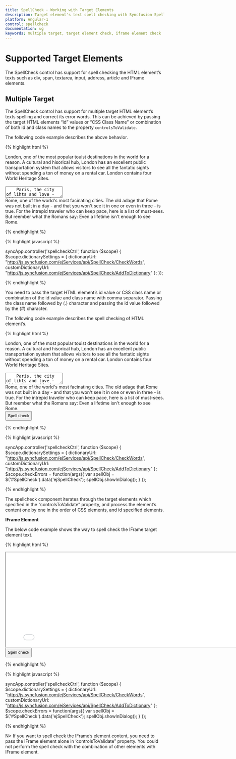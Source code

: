 ```yaml
---
title: SpellCheck - Working with Target Elements
description: Target element's text spell checking with Syncfusion SpellCheck
platform: Angular-1
control: spellcheck
documentation: ug
keywords: multiple target, target element check, iframe element check
---
```


# Supported Target Elements

The SpellCheck control has support for spell checking the HTML element’s texts such as div, span, textarea, input, address, article and IFrame elements.

## Multiple Target

The SpellCheck control has support for multiple target HTML element’s texts spelling and correct its error words. This can be achieved by passing the target HTML elements “id” values or “CSS Class Name” or combination of both id and class names to the property `controlsToValidate`.

The following code example describes the above behavior.

{% highlight html %}

<div id="control1">
    London, one of the most popular touist destinations in the world for a reason. A cultural and hisorical hub, London has an excellent public transportation system that allows visitors to see all the fantatic sights without spending a ton of money on a rental car. London contains four World Heritage Sites.
</div><br />
<textarea id="control2">
    Paris, the city of lihts and love - this short guide is full of ideas for how to make the most of the romnticism that oozes from every one of its beautiful corners.You couldn't possibly visit Paris without seeing the Eiffel Tower.     Even if you do not want to visit this world famous structure, you will see its top from all over Paris.
</textarea><br />
<span id="control3">
    Rome, one of the world's most facinating cities. The old adage that Rome was not built in a day - and that you won't see it in one or even in three - is true. For the intrepid traveler who can keep pace, here is a list of must-sees.         But reember what the Romans say: Even a lifetime isn't enough to see Rome.
</span><br />
<div id="SpellCheck" ej-spellcheck e-dictionarysettings="dictionarySettings" e-controlstovalidate="#control1,#control2,#control3"></div>

{% endhighlight %}

{% highlight javascript %}

syncApp.controller('spellcheckCtrl', function ($scope) {
    $scope.dictionarySettings = {
		dictionaryUrl: "http://js.syncfusion.com/ejServices/api/SpellCheck/CheckWords",
        customDictionaryUrl: "http://js.syncfusion.com/ejServices/api/SpellCheck/AddToDictionary"
	};
});

{% endhighlight %}

You need to pass the target HTML element’s id value or CSS class name or combination of the id value and class name with comma separator. Passing the class name followed by (.) character and passing the id value followed by the (#) character.

The following code example describes the spell checking of HTML element’s.

{% highlight html %}

<div id="control1">
    London, one of the most popular touist destinations in the world for a reason. A cultural and hisorical hub, London has an excellent public transportation system that allows visitors to see all the fantatic sights without spending a ton of money on a rental car. London contains four World Heritage Sites.
</div><br />
<textarea id="control2">
    Paris, the city of lihts and love - this short guide is full of ideas for how to make the most of the romnticism that oozes from every one of its beautiful corners.You couldn't possibly visit Paris without seeing the Eiffel Tower.     Even if you do not want to visit this world famous structure, you will see its top from all over Paris.
</textarea><br />
<span id="control3">
    Rome, one of the world's most facinating cities. The old adage that Rome was not built in a day - and that you won't see it in one or even in three - is true. For the intrepid traveler who can keep pace, here is a list of must-sees.         But reember what the Romans say: Even a lifetime isn't enough to see Rome.
</span><br />
<div id="SpellCheck" ej-spellcheck e-dictionarysettings="dictionarySettings" e-controlstovalidate="#control1,#control2,#control3"></div>
<input id="CheckSpell" type="button" class="ejinputtext" style="height:30px" value="Spell check" (click)="checkErrors($event)" />

{% endhighlight %}

{% highlight javascript %}

syncApp.controller('spellcheckCtrl', function ($scope) {
    $scope.dictionarySettings = {
		dictionaryUrl: "http://js.syncfusion.com/ejServices/api/SpellCheck/CheckWords",
        customDictionaryUrl: "http://js.syncfusion.com/ejServices/api/SpellCheck/AddToDictionary"
	};
    $scope.checkErrors = function(args){
        var spellObj = $('#SpellCheck').data('ejSpellCheck');
        spellObj.showInDialog();
    }
});

{% endhighlight %}

The spellcheck component iterates through the target elements which specified in the “controlsToValidate” property, and process the element’s content one by one in the order of CSS elements, and id specified elements.

**IFrame Element**

The below code example shows the way to spell check the IFrame target element text.

{% highlight html %}

<iframe id="Spell" src="iframesource.html" height="300" width="800"></iframe>
<div id="SpellCheck" ej-spellcheck e-dictionarysettings="dictionarySettings" e-controlstovalidate="#Spell"></div>
<input id="CheckSpell" type="button" class="ejinputtext" style="height:30px" value="Spell check" (click)="checkErrors($event)" />

{% endhighlight %}

{% highlight javascript %}

syncApp.controller('spellcheckCtrl', function ($scope) {
    $scope.dictionarySettings = {
		dictionaryUrl: "http://js.syncfusion.com/ejServices/api/SpellCheck/CheckWords",
        customDictionaryUrl: "http://js.syncfusion.com/ejServices/api/SpellCheck/AddToDictionary"
	};
    $scope.checkErrors = function(args){
        var spellObj = $('#SpellCheck').data('ejSpellCheck');
        spellObj.showInDialog();
    }
});

{% endhighlight %}

N> If you want to spell check the IFrame’s element content, you need to pass the IFrame element alone in ‘controlsToValidate” property. You could not perform the spell check with the combination of other elements with IFrame element.
